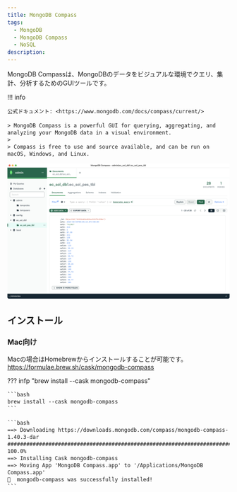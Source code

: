 ```yaml
---
title: MongoDB Compass
tags:
  - MongoDB
  - MongoDB Compass
  - NoSQL
description:
---
```


MongoDB Compassは、MongoDBのデータをビジュアルな環境でクエリ、集計、分析するためのGUIツールです。

!!! info

    公式ドキュメント: <https://www.mongodb.com/docs/compass/current/>

    > MongoDB Compass is a powerful GUI for querying, aggregating, and analyzing your MongoDB data in a visual environment.
    >
    > Compass is free to use and source available, and can be run on macOS, Windows, and Linux.

![MogoDB_Compass](./images/MogoDB_Compass.png)

## インストール

### Mac向け

Macの場合はHomebrewからインストールすることが可能です。  
<https://formulae.brew.sh/cask/mongodb-compass>

??? infp "brew install --cask mongodb-compass"

    ```bash
    brew install --cask mongodb-compass
    ```

    ```bash
    ==> Downloading https://downloads.mongodb.com/compass/mongodb-compass-1.40.3-dar
    ######################################################################### 100.0%
    ==> Installing Cask mongodb-compass
    ==> Moving App 'MongoDB Compass.app' to '/Applications/MongoDB Compass.app'
    🍺  mongodb-compass was successfully installed!
    ```
